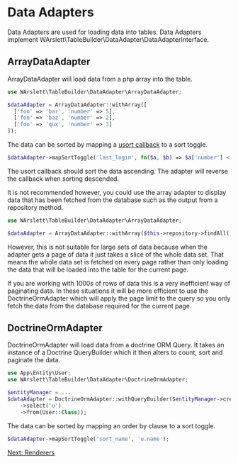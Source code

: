 # Data Adapters
Data Adapters are used for loading data into tables. Data Adapters implement
WArslett\TableBuilder\DataAdapter\DataAdapterInterface.

## <a name="ArrayDataAdapter"></a>ArrayDataAdapter
ArrayDataAdapter will load data from a php array into the table.
```php
use WArslett\TableBuilder\DataAdapter\ArrayDataAdapter;

$dataAdapter = ArrayDataAdapter::withArray([
  ['foo' => 'bar', 'number' => 5],
  ['foo' => 'baz', 'number' => 2],
  ['foo' => 'qux', 'number' => 3]
]);
```
The data can be sorted by mapping a [usort callback](https://www.php.net/manual/en/function.usort.php) to a sort toggle.
```php
$dataAdapter->mapSortToggle('last_login', fn($a, $b) => $a['number'] < $b['number'] ? -1 : 1));
```
The usort callback should sort the data ascending. The adapter will reverse the callback when sorting descended.

It is not recommended however, you could use the array adapter to display data that has been fetched from the database
such as the output from a repository method.
```php
use WArslett\TableBuilder\DataAdapter\ArrayDataAdapter;

$dataAdapter = ArrayDataAdapter::withArray($this->repository->findAll());
```
However, this is not suitable for large sets of data because when the adapter gets a page of data it just takes a slice
of the whole data set. That means the whole data set is fetched on every page rather than only loading the data that
will be loaded into the table for the current page.

If you are working with 1000s of rows of data this is a very inefficient way of paginating data. In these situations it
will be more efficient to use the DoctrineOrmAdapter which will apply the page limit to the query so you only fetch
the data from the database required for the current page.

## <a name="DoctrineOrmAdapter"></a>DoctrineOrmAdapter
DoctrineOrmAdapter will load data from a doctrine ORM Query. It takes an instance of a Doctrine QueryBuilder which it
then alters to count, sort and paginate the data.
```php
use App\Entity\User;
use WArslett\TableBuilder\DataAdapter\DoctrineOrmAdapter;

$entityManager = ...
$dataAdapter = DoctrineOrmAdapter::withQueryBuilder($entityManager->createQueryBuilder()
    ->select('u')
    ->from(User::Class));
```
The data can be sorted by mapping an order by clause to a sort toggle.
```php
$dataAdapter->mapSortToggle('sort_name', 'u.name');
```

[Next: Renderers](./renderers/index.md)
